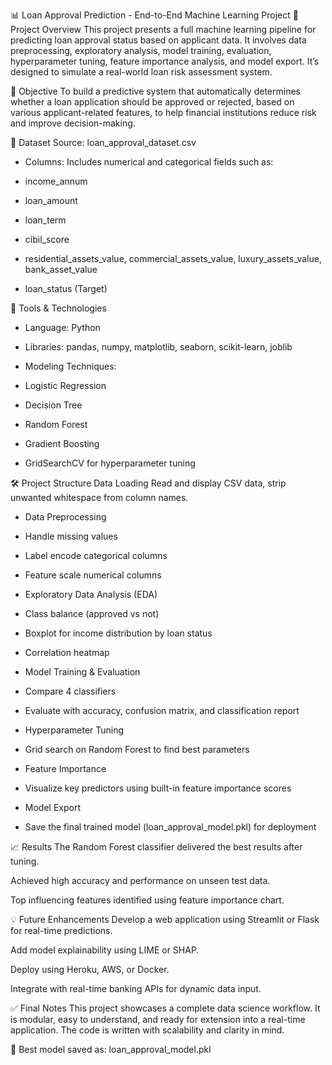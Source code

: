 📊 Loan Approval Prediction - End-to-End Machine Learning Project
📝 Project Overview
This project presents a full machine learning pipeline for predicting loan approval status based on applicant data. It involves data preprocessing, exploratory analysis, model training, evaluation, hyperparameter tuning, feature importance analysis, and model export. It’s designed to simulate a real-world loan risk assessment system.

🚀 Objective
To build a predictive system that automatically determines whether a loan application should be approved or rejected, based on various applicant-related features, to help financial institutions reduce risk and improve decision-making.

📁 Dataset
Source: loan_approval_dataset.csv

- Columns: Includes numerical and categorical fields such as:

- income_annum

- loan_amount

- loan_term

- cibil_score

- residential_assets_value, commercial_assets_value, luxury_assets_value, bank_asset_value

- loan_status (Target)

🧰 Tools & Technologies
- Language: Python

- Libraries: pandas, numpy, matplotlib, seaborn, scikit-learn, joblib

- Modeling Techniques:

- Logistic Regression

- Decision Tree

- Random Forest

- Gradient Boosting

- GridSearchCV for hyperparameter tuning

🛠️ Project Structure
Data Loading
Read and display CSV data, strip unwanted whitespace from column names.

- Data Preprocessing

- Handle missing values

- Label encode categorical columns

- Feature scale numerical columns

- Exploratory Data Analysis (EDA)

- Class balance (approved vs not)

- Boxplot for income distribution by loan status

- Correlation heatmap

- Model Training & Evaluation

- Compare 4 classifiers

- Evaluate with accuracy, confusion matrix, and classification report

- Hyperparameter Tuning

- Grid search on Random Forest to find best parameters

- Feature Importance

- Visualize key predictors using built-in feature importance scores

- Model Export

- Save the final trained model (loan_approval_model.pkl) for deployment

📈 Results
The Random Forest classifier delivered the best results after tuning.

Achieved high accuracy and performance on unseen test data.

Top influencing features identified using feature importance chart.

💡 Future Enhancements
Develop a web application using Streamlit or Flask for real-time predictions.

Add model explainability using LIME or SHAP.

Deploy using Heroku, AWS, or Docker.

Integrate with real-time banking APIs for dynamic data input.

✅ Final Notes
This project showcases a complete data science workflow. It is modular, easy to understand, and ready for extension into a real-time application. The code is written with scalability and clarity in mind.

🔐 Best model saved as: loan_approval_model.pkl
